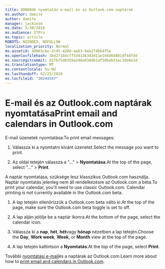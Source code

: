 ```yaml
---
title: 8000046 nyomtatás e-mail és az Outlook.com naptárak
ms.author: daeite
author: daeite
manager: jackiesm
ms.date: 5/30/2018
ms.audience: ITPro
ms.topic: article
ROBOTS: NOINDEX, NOFOLLOW
localization_priority: Normal
ms.assetid: 40063c6e-2c45-420d-ae63-9eb274b64f5e
ms.openlocfilehash: 3bd27184cff5341363d3d11e194d64881df44fdd
ms.sourcegitcommit: d1fb75d8359a248a03ddb1af50bab31ec3de6e2d
ms.translationtype: MT
ms.contentlocale: hu-HU
ms.lasthandoff: 02/25/2019
ms.locfileid: "30244547"
---
```

# <a name="print-email-and-calendars-in-outlookcom"></a><span data-ttu-id="c2c02-102">E-mail és az Outlook.com naptárak nyomtatása</span><span class="sxs-lookup"><span data-stu-id="c2c02-102">Print email and calendars in Outlook.com</span></span>

<span data-ttu-id="c2c02-103">E-mail üzenetek nyomtatása:</span><span class="sxs-lookup"><span data-stu-id="c2c02-103">To print email messages:</span></span>
  
1. <span data-ttu-id="c2c02-104">Válassza ki a nyomtatni kívánt üzenetet.</span><span class="sxs-lookup"><span data-stu-id="c2c02-104">Select the message you want to print.</span></span>
    
2. <span data-ttu-id="c2c02-105">Az oldal tetején válassza a "..." \> **Nyomtatása**.</span><span class="sxs-lookup"><span data-stu-id="c2c02-105">At the top of the page, select "..." \> **Print**.</span></span> 
    
<span data-ttu-id="c2c02-p101">A naptár nyomtatása, szüksége lesz klasszikus Outlook.com használja. Naptár nyomtatás jelenleg nem áll rendelkezésre az Outlook.com a béta.</span><span class="sxs-lookup"><span data-stu-id="c2c02-p101">To print your calendar, you'll need to use classic Outlook.com. Calendar printing is not currently available in the Outlook.com beta.</span></span>
  
1. <span data-ttu-id="c2c02-108">A lap tetején ellenőrizzük a Outlook.com beta váltó ki.</span><span class="sxs-lookup"><span data-stu-id="c2c02-108">At the top of the page, make sure the Outlook.com beta toggle is set to off.</span></span>
    
2. <span data-ttu-id="c2c02-109">A lap alján jelölje be a naptár ikonra.</span><span class="sxs-lookup"><span data-stu-id="c2c02-109">At the bottom of the page, select the calendar icon.</span></span>
    
3. <span data-ttu-id="c2c02-110">Válassza ki a **nap**, **hét**, **hét**vagy **hónap** nézetben a lap tetején.</span><span class="sxs-lookup"><span data-stu-id="c2c02-110">Choose the **Day**, **Work week**, **Week**, or **Month** view at the top of the page.</span></span> 
    
4. <span data-ttu-id="c2c02-111">A lap tetején kattintson a **Nyomtatás**.</span><span class="sxs-lookup"><span data-stu-id="c2c02-111">At the top of the page, select **Print**.</span></span> 
    
<span data-ttu-id="c2c02-112">További [nyomtatási e-mail](https://go.microsoft.com/fwlink/p/?linkid=2001208&amp;clcid=0x409)és a naptárak az Outlook.com.</span><span class="sxs-lookup"><span data-stu-id="c2c02-112">Learn more about how to [print email and calendars in Outlook.com](https://go.microsoft.com/fwlink/p/?linkid=2001208&amp;clcid=0x409).</span></span>
  

